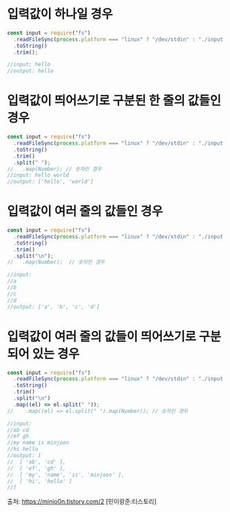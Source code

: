 # 입력값이 하나일 경우

```ts
const input = require("fs")
  .readFileSync(process.platform === "linux" ? "/dev/stdin" : "./input.txt")
  .toString()
  .trim();

//input: hello
//output: hello
```

# 입력값이 띄어쓰기로 구분된 한 줄의 값들인 경우

```ts
const input = require("fs")
  .readFileSync(process.platform === "linux" ? "/dev/stdin" : "./input.txt")
  .toString()
  .trim()
  .split(" ");
//   .map(Number); // 숫자인 경우
//input: hello world
//output: ['hello', 'world']
```

# 입력값이 여러 줄의 값들인 경우

```ts
const input = require("fs")
  .readFileSync(process.platform === "linux" ? "/dev/stdin" : "./input.txt")
  .toString()
  .trim()
  .split("\n");
//   .map(Number);  // 숫자인 경우

//input:
//a
//b
//c
//d
//output: ['a', 'b', 'c', 'd']
```

# 입력값이 여러 줄의 값들이 띄어쓰기로 구분되어 있는 경우

```ts
const input = require("fs")
  .readFileSync(process.platform === "linux" ? "/dev/stdin" : "./input.txt")
  .toString()
  .trim()
  .split("\n")
  .map((el) => el.split(" "));
//    .map((el) => el.split(" ").map(Number)); // 숫자인 경우

//input:
//ab cd
//ef gh
//my name is minjoon
//hi hello
//output: [
//  [ 'ab', 'cd' ],
//  [ 'ef', 'gh' ],
//  [ 'my', 'name', 'is', 'minjoon' ],
//  [ 'hi', 'hello' ]
//]
```

출처: https://minjo0n.tistory.com/2 [민이랑준:티스토리]
